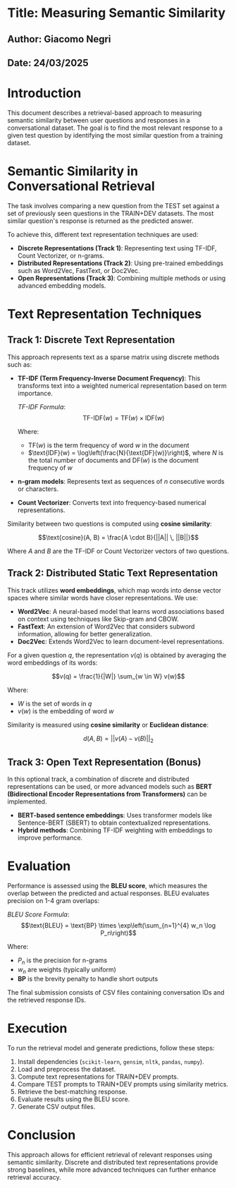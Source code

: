 # Title: Measuring Semantic Similarity
## Author: Giacomo Negri
## Date: 24/03/2025

# Introduction

This document describes a retrieval-based approach to measuring semantic similarity between user questions and responses in a conversational dataset. The goal is to find the most relevant response to a given test question by identifying the most similar question from a training dataset.

# Semantic Similarity in Conversational Retrieval

The task involves comparing a new question from the TEST set against a set of previously seen questions in the TRAIN+DEV datasets. The most similar question's response is returned as the predicted answer.

To achieve this, different text representation techniques are used:

- **Discrete Representations (Track 1)**: Representing text using TF-IDF, Count Vectorizer, or n-grams.
- **Distributed Representations (Track 2)**: Using pre-trained embeddings such as Word2Vec, FastText, or Doc2Vec.
- **Open Representations (Track 3)**: Combining multiple methods or using advanced embedding models.

# Text Representation Techniques

## **Track 1: Discrete Text Representation**

This approach represents text as a sparse matrix using discrete methods such as:

- **TF-IDF (Term Frequency-Inverse Document Frequency)**: This transforms text into a weighted numerical representation based on term importance.
  
  *TF-IDF Formula*:
  $$\text{TF-IDF}(w) = \text{TF}(w) \times \text{IDF}(w)$$
  
  Where:
  - $\text{TF}(w)$ is the term frequency of word $w$ in the document
  - $\text{IDF}(w) = \log\left(\frac{N}{\text{DF}(w)}\right)$, where $N$ is the total number of documents and $\text{DF}(w)$ is the document frequency of $w$

- **n-gram models**: Represents text as sequences of $n$ consecutive words or characters.
- **Count Vectorizer**: Converts text into frequency-based numerical representations.

Similarity between two questions is computed using **cosine similarity**:

$$\text{cosine}(A, B) = \frac{A \cdot B}{||A|| \, ||B||}$$

Where $A$ and $B$ are the TF-IDF or Count Vectorizer vectors of two questions.

## **Track 2: Distributed Static Text Representation**

This track utilizes **word embeddings**, which map words into dense vector spaces where similar words have closer representations. We use:

- **Word2Vec**: A neural-based model that learns word associations based on context using techniques like Skip-gram and CBOW.
- **FastText**: An extension of Word2Vec that considers subword information, allowing for better generalization.
- **Doc2Vec**: Extends Word2Vec to learn document-level representations.

For a given question $q$, the representation $v(q)$ is obtained by averaging the word embeddings of its words:

$$v(q) = \frac{1}{|W|} \sum_{w \in W} v(w)$$

Where:
- $W$ is the set of words in $q$
- $v(w)$ is the embedding of word $w$

Similarity is measured using **cosine similarity** or **Euclidean distance**:

$$d(A, B) = ||v(A) - v(B)||_2$$

## **Track 3: Open Text Representation (Bonus)**

In this optional track, a combination of discrete and distributed representations can be used, or more advanced models such as **BERT (Bidirectional Encoder Representations from Transformers)** can be implemented.

- **BERT-based sentence embeddings**: Uses transformer models like Sentence-BERT (SBERT) to obtain contextualized representations.
- **Hybrid methods**: Combining TF-IDF weighting with embeddings to improve performance.

# Evaluation

Performance is assessed using the **BLEU score**, which measures the overlap between the predicted and actual responses. BLEU evaluates precision on 1-4 gram overlaps:

*BLEU Score Formula*:
$$\text{BLEU} = \text{BP} \times \exp\left(\sum_{n=1}^{4} w_n \log P_n\right)$$

Where:
- $P_n$ is the precision for n-grams
- $w_n$ are weights (typically uniform)
- **BP** is the brevity penalty to handle short outputs

The final submission consists of CSV files containing conversation IDs and the retrieved response IDs.

# Execution

To run the retrieval model and generate predictions, follow these steps:

1. Install dependencies (`scikit-learn`, `gensim`, `nltk`, `pandas`, `numpy`).
2. Load and preprocess the dataset.
3. Compute text representations for TRAIN+DEV prompts.
4. Compare TEST prompts to TRAIN+DEV prompts using similarity metrics.
5. Retrieve the best-matching response.
6. Evaluate results using the BLEU score.
7. Generate CSV output files.

# Conclusion

This approach allows for efficient retrieval of relevant responses using semantic similarity. Discrete and distributed text representations provide strong baselines, while more advanced techniques can further enhance retrieval accuracy.
